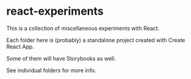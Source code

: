 # react-experiments

This is a collection of miscellaneous experiments with React.

Each folder here is (probably) a standalone project created with Create React App. 

Some of them will have Storybooks as well.

See individual folders for more info.


